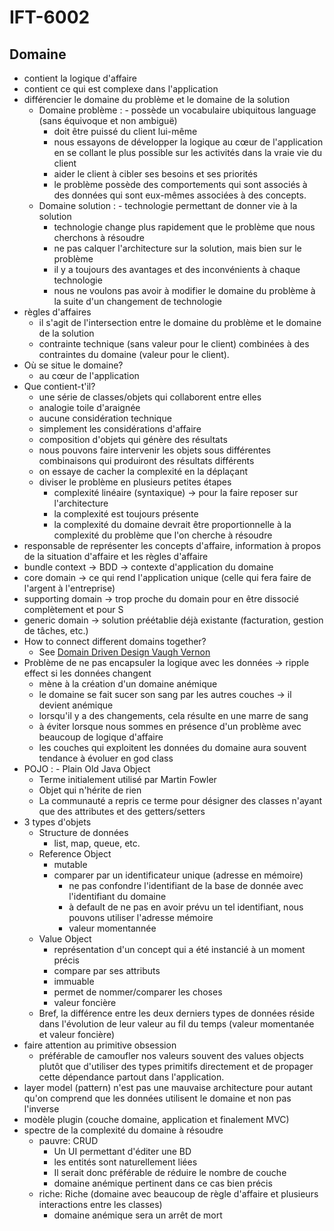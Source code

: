 # IFT-6002

## Domaine
- contient la logique d'affaire
- contient ce qui est complexe dans l'application
- différencier le domaine du problème et le domaine de la solution
    - Domaine problème
    : - possède un vocabulaire
    ubiquitous language (sans équivoque et non ambiguë)
        - doit être puissé du client lui-même
        - nous essayons de développer la logique au cœur de l'application en se collant le plus possible sur les activités dans la vraie vie du client
        - aider le client à cibler ses besoins et ses priorités
        - le problème possède des comportements qui sont associés à des données qui sont eux-mêmes associées à des concepts.
    - Domaine solution
    : - technologie permettant de donner vie à la solution
        - technologie change plus rapidement que le problème que nous cherchons à résoudre
        - ne pas calquer l'architecture sur la solution, mais bien sur le problème
        - il y a toujours des avantages et des inconvénients à chaque technologie
        - nous ne voulons pas avoir à modifier le domaine du problème à la suite d'un changement de technologie
- règles d'affaires
    - il s'agit de l'intersection entre le domaine du problème et le domaine de la solution
    - contrainte technique (sans valeur pour le client) combinées à des contraintes du domaine (valeur pour le client).
- Où se situe le domaine?
    - au cœur de l'application
- Que contient-t'il?
    - une série de classes/objets qui collaborent entre elles
    - analogie toile d'araignée
    - aucune considération technique
    - simplement les considérations d'affaire
    - composition d'objets qui génère des résultats
    - nous pouvons faire intervenir les objets sous différentes combinaisons qui produiront des résultats différents
    - on essaye de cacher la complexité en la déplaçant
    - diviser le problème en plusieurs petites étapes
        - complexité linéaire (syntaxique) -> pour la faire reposer sur l'architecture
        - la complexité est toujours présente
        - la complexité du domaine devrait être proportionnelle à la complexité du problème que l'on cherche à résoudre
- responsable de représenter les concepts d'affaire, information à propos de la situation d'affaire et les règles d'affaire
- bundle context -> BDD -> contexte d'application du domaine
- core domain -> ce qui rend l'application unique (celle qui fera faire de l'argent à l'entreprise)
- supporting domain -> trop proche du domain pour en être dissocié complètement et pour S
- generic domain -> solution préétablie déjà existante (facturation, gestion de tâches, etc.)
- How to connect different domains together?
    - See [Domain Driven Design Vaugh Vernon](https://www.amazon.com/Implementing-Domain-Driven-Design-Vaughn-Vernon/dp/0321834577)
- Problème de ne pas encapsuler la logique avec les données -> ripple effect si les données changent
    - mène à la création d'un domaine anémique
    - le domaine se fait sucer son sang par les autres couches -> il devient anémique
    - lorsqu'il y a des changements, cela résulte en une marre de sang
    - à éviter lorsque nous sommes en présence d'un problème avec beaucoup de logique d'affaire
    - les couches qui exploitent les données du domaine aura souvent tendance à évoluer en god class
- POJO
: - Plain Old Java Object  
    - Terme initialement utilisé par Martin Fowler
    - Objet qui n'hérite de rien
    - La communauté a repris ce terme pour désigner des classes n'ayant que des attributes et des getters/setters
- 3 types d'objets
    - Structure de données
        - list, map, queue, etc.
    - Reference Object
        - mutable
        - comparer par un identificateur unique (adresse en mémoire)
            - ne pas confondre l'identifiant de la base de donnée avec l'identifiant du domaine
            - à default de ne pas en avoir prévu un tel identifiant, nous pouvons utiliser l'adresse mémoire
            - valeur momentannée
    - Value Object
        - représentation d'un concept qui a été instancié à un moment précis
        - compare par ses attributs
        - immuable
        - permet de nommer/comparer les choses
        - valeur foncière
    - Bref, la différence entre les deux derniers types de données réside dans l'évolution de leur valeur au fil du temps (valeur momentanée et valeur foncière)
- faire attention au primitive obsession
    - préférable de camoufler nos valeurs souvent des values objects plutôt que d'utiliser des types primitifs directement et de propager cette dépendance partout dans l'application.
- layer model (pattern) n'est pas une mauvaise architecture pour autant qu'on comprend que les données utilisent le domaine et non pas l'inverse
- modèle plugin (couche domaine, application et finalement MVC)
- spectre de la complexité du domaine à résoudre
    - pauvre: CRUD
        - Un UI permettant d'éditer une BD
        - les entités sont naturellement liées
        - Il serait donc préférable de réduire le nombre de couche
        - domaine anémique pertinent dans ce cas bien précis
    - riche: Riche (domaine avec beaucoup de règle d'affaire et plusieurs interactions entre les classes)
        - domaine anémique sera un arrêt de mort
